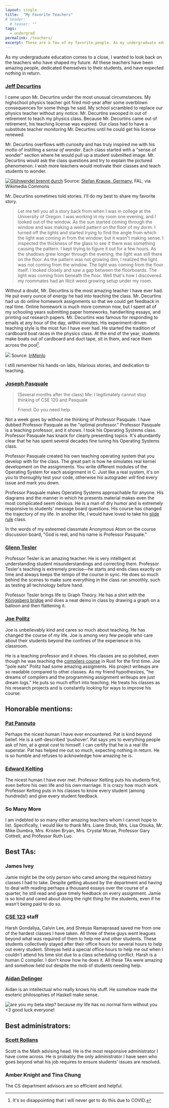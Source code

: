 ```yaml
---
layout: single
title:  "My Favorite Teachers"
# header:
  # teaser: ""
tags:
  - undergrad
permalink: /teachers/
excerpt: These are a few of my favorite people. As my undergraduate education comes to a close, I wanted to look back on the teachers who have shaped my future. All these teachers have been amazing people, dedicated themselves to their students, and have expected nothing in return.
---
```


As my undergraduate education comes to a close, I wanted to look back on the teachers who have shaped my future. All these teachers have been amazing people, dedicated themselves to their students, and have expected nothing in return.

### [Jeff Decurtins](https://machronicle.com/m-a-physics-teacher-jeff-decurtins-discusses-his-teaching-career-and-upcoming-retirement/)

I came upon Mr. Decurtins under the most unusual circumstances. My highschool physics teacher got fired mid-year after some overblown consequences for some things he said. My school scrambled to replace our physics teacher without any notice. Mr. Decurtins swooped in out of retirement to teach my physics class. Because Mr. Decurtins came out of retirement, his teaching license was expired. Our class had to have a substitute teacher monitoring Mr. Decurtins until he could get his license renewed. 

Mr. Decurtins overflows with curiosity and has truly inspired me with his motto of instilling a *sense of wonder*. Each class started with a "sense of wonder" section where he would pull up a student submitted image. Mr. Decurtins would ask the class questions and try to explain the pictured phenomenon. I wish more teachers would motivate their classes and teach students to wonder.

<a title="Stefan Krause, Germany, FAL, via Wikimedia Commons" href="https://commons.wikimedia.org/wiki/File:Gl%C3%BChwendel_brennt_durch.jpg"><img alt="Glühwendel brennt durch" src="../images/teachers/719px-Glühwendel_brennt_durch.jpg"></a>
Source: <a href="https://commons.wikimedia.org/wiki/File:Gl%C3%BChwendel_brennt_durch.jpg">Stefan Krause, Germany</a>, FAL, via Wikimedia Commons

Mr. Decurtins sometimes told stories. I'll do my best to share my favorite story.

> Let me tell you all a story back from when I was in college at the University of Oregon. I was working in my room one evening, and I looked out of the window. As the sun started coming through the window and was making a weird pattern on the floor of my dorm. I turned off the lights and started trying to find the angle from which the light was coming in from the window; but it wasn't making sense. I inspected the thickness of the glass to see if there was something causing the pattern. I kept trying to figure it out for a few hours. As the shadows grew longer through the evening, the light was still there on the floor. As the pattern was not growing dim, I realized the light was not coming from the window. The light was coming from the floor itself. I looked closely and saw a gap between the floorboards. The light was coming from beneath the floor. Well that's how I discovered my roommates had an illicit weed growing setup under my room.

Without a doubt, Mr. Decurtins is the most amazing teacher I have ever had. He put every ounce of energy he had into teaching the class. Mr. Decurtins had us do online homework assignments so that we could get feedback in real time. Online homework is much more common now, but I spent all of my schooling years submitting paper homeworks, handwriting essays, and printing out research papers. Mr. Decurtins was famous for responding to emails at any hour of the day, within minutes. His experiment-driven teaching style is the most fun I have ever had. He started the tradition of cardboard boat races in the physics class. At the end of the year, students make boats out of cardboard and duct tape, sit in them, and race them across the pool[^1].

![](../images/teachers/Struggle-Bus-at-M-A-cardboard-boat-races1.jpg)
Source: [InMenlo](https://inmenlo.com/2013/06/01/spotted-cardboard-boat-races-at-menlo-atherton/)

I still remember his hands-on labs, hilarious stories, and dedication to teaching. 

### [Joseph Pasquale](https://cseweb.ucsd.edu/~pasquale/)

> (Several months after the class)
> Me: I legitimately cannot stop thinking of CSE 120 and Pasquale
>
> Friend: Do you need help

Not a week goes by without me thinking of Professor Pasquale. I have dubbed Professor Pasquale as the "optimal professor." Professor Pasquale is a teaching professor, and it shows. I took his Operating Systems class. Professor Pasquale has knack for clearly presenting topics. It's abundantly clear that he has spent several decades fine tuning his Operating Systems class.

Professor Pasquale created his own teaching operating system that you develop with for the class. The great part is how he simulates real kernel development on the assignments. You write different modules of the Operating System for each assignment in C. Just like a real system, it's on you to thoroughly test your code, otherwise his autograder *will* find every issue and mark you down.

Professor Pasquale makes Operating Systems approachable for anyone. His diagrams and the manner in which he presents material makes even the most complicated seem obvious. He is a man of dry humor and is extremely responsive to students' message board questions. His course has changed the trajectory of my life. In another life, I would have loved to take his [slide rule](https://cseweb.ucsd.edu//~pasquale/Classes/SlideRule/) class.

In the words of my esteemed classmate Anonymous Atom on the course discussion board, "God is real, and his name is Professor Pasquale."

### [Glenn Tesler](https://mathweb.ucsd.edu/~gptesler/)

Professor Tesler is an amazing teacher. He is very intelligent at understanding student misunderstandings and correcting them. Professor Tesler's teaching is extremely precise—he starts and ends class exactly on time and always keeps the tempo of the course in sync. He does so much behind the scenes to make sure everything in the class ran smoothly, such as testing all technology before hand.

Professor Tesler brings life to Graph Theory. He has a shirt with the [Königsberg bridge](https://en.wikipedia.org/wiki/Seven_Bridges_of_K%C3%B6nigsberg) and does a neat demo in class by drawing a graph on a balloon and then flattening it.

### [Joe Politz](https://jpolitz.github.io/)

Joe is unbelievably kind and cares so much about teaching. He has changed the course of my life. Joe is among very few people who care about their students beyond the confines of the experience in his classroom.

He is a teaching professor and it shows. His classes are so polished, even though he was teaching the [compilers course](https://ucsd-compilers-s23.github.io/) in Rust for the first time. Joe "pole eats" Politz had some amazing assigments. His project writeups are so readable compared to other classes. As my friend hypothesizes, "he dreams of compilers and the programming assignment writeups are just dream logs." He puts so much effort into teaching. He treats his classes as his research projects and is constantly looking for ways to improve his course. 

## Honorable mentions:

### [Pat Pannuto](https://patpannuto.com/)

Perhaps the nicest human I have ever encountered. Pat is kind beyond belief. He is a self-described 'pushover'. Pat says yes to everything people ask of him, at a great cost to himself. I can certify that he is a real life superstar. Pat has helped me out so much, expecting nothing in return. He is so humble and refuses to acknowledge how amazing he is. 

### [Edward Kelting](https://ucsd.academia.edu/EdwardKelting)

The nicest human I have ever met. Professor Kelting puts his students first, even before his own life and his own marriage. It is crazy how much work Professor Kelting puts in his classes to know every student (among hundreds!) and give every student feedback. 

### So Many More
I am indebted to so many other amazing teachers whom I cannot hope to list.
Specifically, I would like to thank Mrs. Liane Strub, Mrs. Lisa Otsuka, Mr. Mike Dumbra, Mrs. Kristen Bryan, Mrs. Crystal Mcrae, Professor Gary Cottrell, and Professor Ruth Luo.

## Best TAs:

### James Ivey

Jamie might be the only person who cared among the required history classes I had to take. Despite getting abused by the department and having to deal with reading perhaps a thousand essays over the course of a quarter, he still read and gave timely feedback on every assignment. Jamie is so kind and cared about doing the right thing for the students, even if he wasn't being paid to do so.

### [CSE 123](https://cseweb.ucsd.edu/classes/wi23/cse123-a/) staff

Harsh Gondaliya, Calvin Lee, and Shreyas Ramaprasad saved me from one of the hardest classes I have taken. All three of these guys went leagues beyond what was required of them to help me and other students. These students collectively stayed after their office hours for several hours to help out every student. Shreyas held a special office hours to help me out when I couldn't attend his time slot due to a class scheduling conflict. Harsh is a human C compiler. I don't know how he does it. All these TAs were amazing and somehow held out despite the mob of students needing help.

### [Aidan Delinger](https://denlinger.dev/)

Aidan is an intellectual who really knows his stuff. He somehow made the esoteric philosophies of Haskell make sense.

![are you my beta step? because my life has no normal form without you <3 good luck everyone!](../images/teachers/blackboard.png)

## Best administrators:

### [Scott Rollans](https://www.youtube.com/watch?v=2Ud-OWijg5c)

Scott is the Math advising head. He is the most responsive administrator I have come across. He is probably the only administrator I have seen who goes beyond what his job requires to ensure students' issues are resolved.

### Amber Knight and Tina Chung

The CS department advisors are so efficient and helpful.

<!--
Only two among the dozens of profs I have had.
Dishonorable mentions:
Edmund Chang
Bryan Chin

These guys both have very kind demeanors. However, based on their actions, they do not have students' best interests at heart. Both professors implemented student hostile policies. Both had no visible interest in fixing student concerns.

I have been personally wronged by Edmund Chang.

Extra dishonorable mention:
<redacted> administration
Wronged me every time I interact with them.
-->

[^1]: It's so disappointing that I will never get to do this due to COVID.

